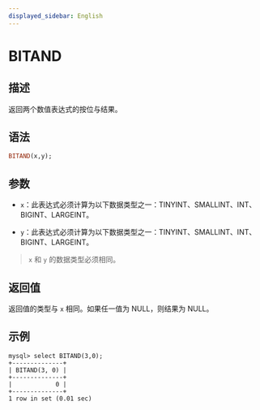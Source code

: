 ```yaml
---
displayed_sidebar: English
---
```


# BITAND

## 描述

返回两个数值表达式的按位与结果。

## 语法

```Haskell
BITAND(x,y);
```

## 参数

- `x`：此表达式必须计算为以下数据类型之一：TINYINT、SMALLINT、INT、BIGINT、LARGEINT。

- `y`：此表达式必须计算为以下数据类型之一：TINYINT、SMALLINT、INT、BIGINT、LARGEINT。

> `x` 和 `y` 的数据类型必须相同。

## 返回值

返回值的类型与 `x` 相同。如果任一值为 NULL，则结果为 NULL。

## 示例

```Plain
mysql> select BITAND(3,0);
+--------------+
| BITAND(3, 0) |
+--------------+
|            0 |
+--------------+
1 row in set (0.01 sec)
```